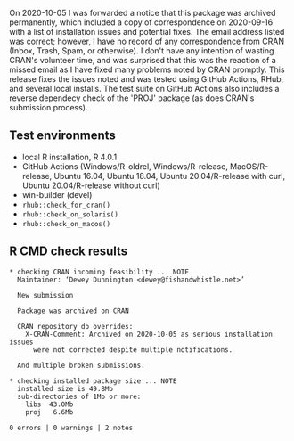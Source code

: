 
On 2020-10-05 I was forwarded a notice that this package was archived 
permanently, which included a copy of correspondence on 2020-09-16 
with a list of installation issues and potential fixes. The email 
address listed was correct; however, I have no record of any 
correspondence from CRAN (Inbox, Trash, Spam, or otherwise). 
I don't have any intention of wasting CRAN's volunteer time,
and was surprised that this was the reaction of a missed email
as I have fixed many problems noted by CRAN promptly.
This release fixes the issues noted and was tested using
GitHub Actions, RHub, and several local installs. The test
suite on GitHub Actions also includes a reverse dependecy 
check of the 'PROJ' package (as does CRAN's submission process).

## Test environments

* local R installation, R 4.0.1
* GitHub Actions (Windows/R-oldrel, Windows/R-release, MacOS/R-release,
  Ubuntu 16.04, Ubuntu 18.04, Ubuntu 20.04/R-release with curl,
  Ubuntu 20.04/R-release without curl)
* win-builder (devel)
* `rhub::check_for_cran()`
* `rhub::check_on_solaris()`
* `rhub::check_on_macos()`

## R CMD check results

    * checking CRAN incoming feasibility ... NOTE
      Maintainer: ‘Dewey Dunnington <dewey@fishandwhistle.net>’
      
      New submission
      
      Package was archived on CRAN
      
      CRAN repository db overrides:
        X-CRAN-Comment: Archived on 2020-10-05 as serious installation issues
          were not corrected despite multiple notifications.
    
      And multiple broken submissions.
      
    * checking installed package size ... NOTE
      installed size is 49.8Mb
      sub-directories of 1Mb or more:
        libs  43.0Mb
        proj   6.6Mb
    
    0 errors | 0 warnings | 2 notes
